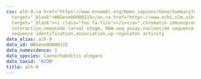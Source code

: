 ```yaml
---
csv: alh-9,<a href="https://www.ensembl.org/Homo_sapiens/Gene/Summary?db=core;g=WBGene00000115"
  target="_blank">WBGene00000115</a>,<a href="https://www.ncbi.nlm.nih.gov/pubmed/27688402"
  target="_blank"><i class="fas fa-file"></i></a>",chromatin immunoprecipitation assay,direct
  interaction,nematode larval stage, RNA-seq assay,nucleotide sequence identification,nucleotide
  sequence identification,association,up-regulates activity
data_alias: alh-9
data_id: WBGene00000115
data_numevidence: 1
data_species: Caenorhabditis elegans
data_taxid: '6239'
title: alh-9
---
```

